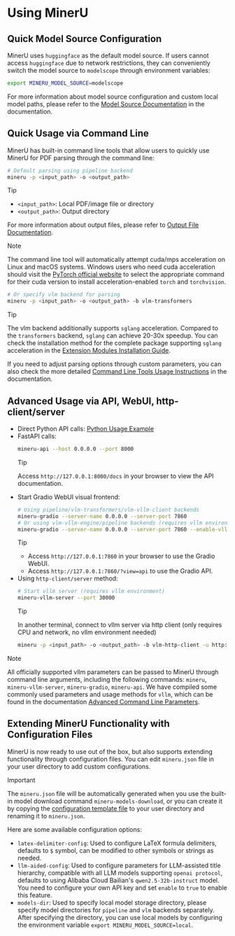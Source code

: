 # Using MinerU

## Quick Model Source Configuration
MinerU uses `huggingface` as the default model source. If users cannot access `huggingface` due to network restrictions, they can conveniently switch the model source to `modelscope` through environment variables:
```bash
export MINERU_MODEL_SOURCE=modelscope
```
For more information about model source configuration and custom local model paths, please refer to the [Model Source Documentation](./model_source.md) in the documentation.

## Quick Usage via Command Line
MinerU has built-in command line tools that allow users to quickly use MinerU for PDF parsing through the command line:
```bash
# Default parsing using pipeline backend
mineru -p <input_path> -o <output_path>
```
> [!TIP]
>- `<input_path>`: Local PDF/image file or directory
>- `<output_path>`: Output directory
>
> For more information about output files, please refer to [Output File Documentation](../reference/output_files.md).

> [!NOTE]
> The command line tool will automatically attempt cuda/mps acceleration on Linux and macOS systems. 
> Windows users who need cuda acceleration should visit the [PyTorch official website](https://pytorch.org/get-started/locally/) to select the appropriate command for their cuda version to install acceleration-enabled `torch` and `torchvision`.


```bash
# Or specify vlm backend for parsing
mineru -p <input_path> -o <output_path> -b vlm-transformers
```
> [!TIP]
> The vlm backend additionally supports `sglang` acceleration. Compared to the `transformers` backend, `sglang` can achieve 20-30x speedup. You can check the installation method for the complete package supporting `sglang` acceleration in the [Extension Modules Installation Guide](../quick_start/extension_modules.md).

If you need to adjust parsing options through custom parameters, you can also check the more detailed [Command Line Tools Usage Instructions](./cli_tools.md) in the documentation.

## Advanced Usage via API, WebUI, http-client/server

- Direct Python API calls: [Python Usage Example](https://github.com/opendatalab/MinerU/blob/master/demo/demo.py)
- FastAPI calls:
  ```bash
  mineru-api --host 0.0.0.0 --port 8000
  ```
  >[!TIP]
  >Access `http://127.0.0.1:8000/docs` in your browser to view the API documentation.
- Start Gradio WebUI visual frontend:
  ```bash
  # Using pipeline/vlm-transformers/vlm-vllm-client backends
  mineru-gradio --server-name 0.0.0.0 --server-port 7860
  # Or using vlm-vllm-engine/pipeline backends (requires vllm environment)
  mineru-gradio --server-name 0.0.0.0 --server-port 7860 --enable-vllm-engine true
  ```
  >[!TIP]
  >
  >- Access `http://127.0.0.1:7860` in your browser to use the Gradio WebUI.
  >- Access `http://127.0.0.1:7860/?view=api` to use the Gradio API.
- Using `http-client/server` method:
  ```bash
  # Start vllm server (requires vllm environment)
  mineru-vllm-server --port 30000
  ``` 
  >[!TIP]
  >In another terminal, connect to vllm server via http client (only requires CPU and network, no vllm environment needed)
  > ```bash
  > mineru -p <input_path> -o <output_path> -b vlm-http-client -u http://127.0.0.1:30000
  > ```

> [!NOTE]
> All officially supported vllm parameters can be passed to MinerU through command line arguments, including the following commands: `mineru`, `mineru-vllm-server`, `mineru-gradio`, `mineru-api`.
> We have compiled some commonly used parameters and usage methods for `vllm`, which can be found in the documentation [Advanced Command Line Parameters](./advanced_cli_parameters.md).

## Extending MinerU Functionality with Configuration Files

MinerU is now ready to use out of the box, but also supports extending functionality through configuration files. You can edit `mineru.json` file in your user directory to add custom configurations.  

>[!IMPORTANT]
>The `mineru.json` file will be automatically generated when you use the built-in model download command `mineru-models-download`, or you can create it by copying the [configuration template file](https://github.com/opendatalab/MinerU/blob/master/mineru.template.json) to your user directory and renaming it to `mineru.json`.  

Here are some available configuration options:  

- `latex-delimiter-config`: Used to configure LaTeX formula delimiters, defaults to `$` symbol, can be modified to other symbols or strings as needed.
- `llm-aided-config`: Used to configure parameters for LLM-assisted title hierarchy, compatible with all LLM models supporting `openai protocol`, defaults to using Alibaba Cloud Bailian's `qwen2.5-32b-instruct` model. You need to configure your own API key and set `enable` to `true` to enable this feature.
- `models-dir`: Used to specify local model storage directory, please specify model directories for `pipeline` and `vlm` backends separately. After specifying the directory, you can use local models by configuring the environment variable `export MINERU_MODEL_SOURCE=local`.

